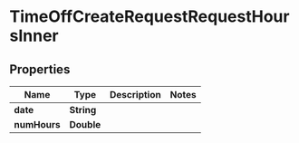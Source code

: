 

# TimeOffCreateRequestRequestHoursInner


## Properties

| Name | Type | Description | Notes |
|------------ | ------------- | ------------- | -------------|
|**date** | **String** |  |  |
|**numHours** | **Double** |  |  |




